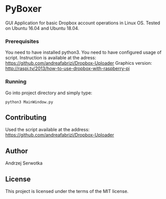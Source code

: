 # PyBoxer

GUI Application for basic Dropbox account operations in Linux OS. Tested on Ubuntu 16.04 and Ubuntu 18.04.

### Prerequisites

You need to have installed python3.
You need to have configured usage of script. Instruction is available at the adress:
https://github.com/andreafabrizi/Dropbox-Uploader
Graphics version:
http://raspi.tv/2013/how-to-use-dropbox-with-raspberry-pi

### Running

Go into project directory and simply type:

```
python3 MainWindow.py
```

## Contributing

Used the script available at the address:
https://github.com/andreafabrizi/Dropbox-Uploader

## Author

Andrzej Serwotka

## License

This project is licensed under the terms of the MIT license.
